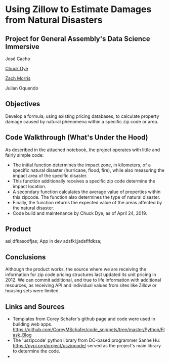 # Using Zillow to Estimate Damages from Natural Disasters
## Project for General Assembly's Data Science Immersive
José Cacho  

[Chuck Dye](github.com/GCdye)

[Zach Morris](github.com/zeeemo)

Julian Oquendo

## Objectives
Develop a formula, using existing pricing databases, to calculate property damage caused by natural phenomena within a specific zip code or area. 

## Code Walkthrough (What's Under the Hood)
As described in the attached notebook, the project operates with little and fairly simple code:
- The initial function determines the impact zone, in kilometers, of a specific natural disaster (hurricane, flood, fire), while also measuring the impact area of the specific disaster. 
- This function additionally receives a specific zip code determine the impact location. 
- A secondary function calculates the average value of properties within this zipcode. The function also determines the type of natural disaster.
- Finally, the function returns the expected value of the areas affected by the natural disaster. 
- Code build and maintenance by Chuck Dye, as of April 24, 2019. 

## Product
asl;dfkasodfjas; App in dev adsfkl;jadsflfdksa;

## Conclusions
Although the product works, the source where we are receiving the information for zip code pricing structures last updated its unit pricing in 2012. We can commit additional, and true to life information with additional resources, as receiving API and individual values from sites like Zillow or housing sets were limited. 

## Links and Sources
- Templates from Corey Schafer's github page and code were used in building web apps. https://github.com/CoreyMSchafer/code_snippets/tree/master/Python/Flask_Blog
- The 'uszipcode' python library from DC-based programmer Sanhe Hu: https://pypi.org/project/uszipcode/ served as the project's main library to determine the code. 
- 
